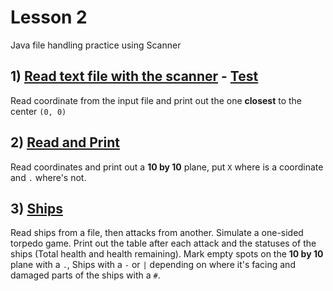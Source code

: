 # Lesson 2

Java file handling practice using Scanner

## 1) [Read text file with the scanner](./Read.java) - [Test](../../../test/java/lesson02/ReadTest.java)

Read coordinate from the input file and print out the one **closest** to the center `(0, 0)`

## 2) [Read and Print](./Print.java)

Read coordinates and print out a **10 by 10** plane, put `X` where is a coordinate and `.` where's not.

## 3) [Ships](./Ships.java)

Read ships from a file, then attacks from another. Simulate a one-sided torpedo game. Print out the table after each attack and the statuses of the ships (Total health and health remaining).
Mark empty spots on the **10 by 10** plane with a `.`, Ships with a `-` or `|` depending on where it's facing and damaged parts of the ships with a `#`.

